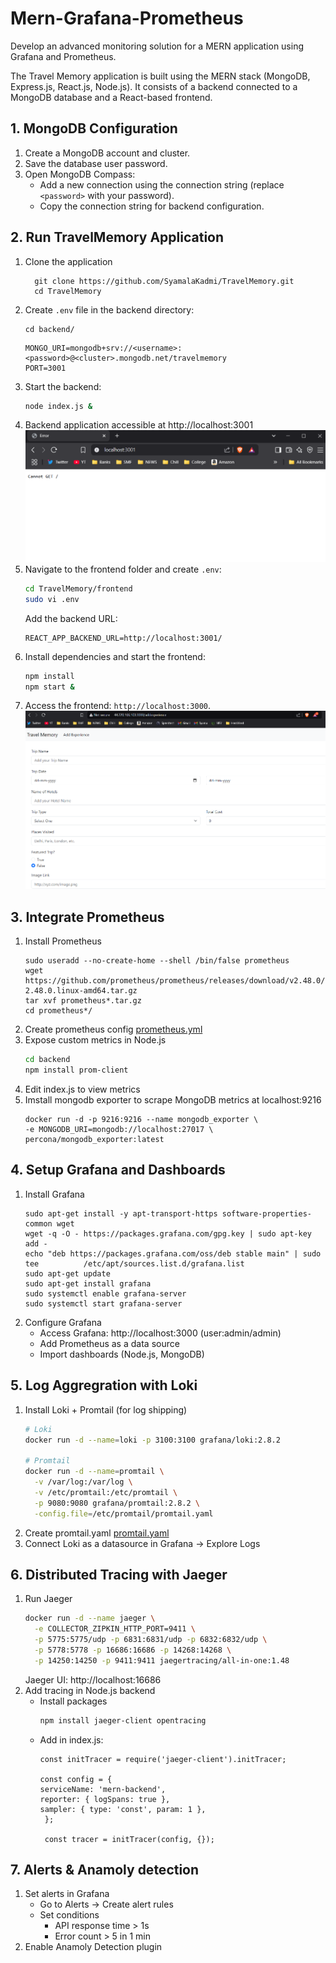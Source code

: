 # Mern-Grafana-Prometheus
Develop an advanced monitoring solution for a MERN application using Grafana and Prometheus.

The Travel Memory application is built using the MERN stack (MongoDB, Express.js, React.js, Node.js). It consists of a backend connected to a MongoDB database and a React-based frontend.
## 1. MongoDB Configuration
1. Create a MongoDB account and cluster.
2. Save the database user password.
3. Open MongoDB Compass:
   - Add a new connection using the connection string (replace `<password>` with your password).
   - Copy the connection string for backend configuration.

## 2. Run TravelMemory Application
1. Clone the application
   ```
     git clone https://github.com/SyamalaKadmi/TravelMemory.git
     cd TravelMemory
   ```
2. Create `.env` file in the backend directory:
   ```
   cd backend/
   ```
   ```env
   MONGO_URI=mongodb+srv://<username>:<password>@<cluster>.mongodb.net/travelmemory
   PORT=3001
   ```
3. Start the backend:
   ```bash
   node index.js &
   ```
4. Backend application accessible at http://localhost:3001
   ![Images/backend.png](Images/backend.png)
5. Navigate to the frontend folder and create `.env`:
   ```bash
   cd TravelMemory/frontend
   sudo vi .env
   ```
   Add the backend URL:
   ```env
   REACT_APP_BACKEND_URL=http://localhost:3001/
   ```
6. Install dependencies and start the frontend:
   ```bash
   npm install
   npm start &
   ```
7. Access the frontend: `http://localhost:3000`.
   ![Frontend](Images/frontend.png)

## 3. Integrate Prometheus
1. Install Prometheus
   ```
   sudo useradd --no-create-home --shell /bin/false prometheus
   wget https://github.com/prometheus/prometheus/releases/download/v2.48.0/prometheus-         2.48.0.linux-amd64.tar.gz
   tar xvf prometheus*.tar.gz
   cd prometheus*/
   ```
2. Create prometheus config [prometheus.yml](prometheus.yml)
3. Expose custom metrics in Node.js
   ``` bash
   cd backend
   npm install prom-client
   ```
4. Edit index.js to view metrics
5. Imstall mongodb exporter to scrape MongoDB metrics at localhost:9216
   ```
   docker run -d -p 9216:9216 --name mongodb_exporter \
   -e MONGODB_URI=mongodb://localhost:27017 \
   percona/mongodb_exporter:latest
   ```

## 4. Setup Grafana and Dashboards
1. Install Grafana
   ```
   sudo apt-get install -y apt-transport-https software-properties-common wget
   wget -q -O - https://packages.grafana.com/gpg.key | sudo apt-key add -
   echo "deb https://packages.grafana.com/oss/deb stable main" | sudo tee          /etc/apt/sources.list.d/grafana.list
   sudo apt-get update
   sudo apt-get install grafana
   sudo systemctl enable grafana-server
   sudo systemctl start grafana-server
   ```
2. Configure Grafana
   - Access Grafana: http://localhost:3000 (user:admin/admin)
   - Add Prometheus as a data source
   - Import dashboards (Node.js, MongoDB)

## 5. Log Aggregration with Loki
1. Install Loki + Promtail (for log shipping)
   ```bash
   # Loki
   docker run -d --name=loki -p 3100:3100 grafana/loki:2.8.2

   # Promtail
   docker run -d --name=promtail \
     -v /var/log:/var/log \
     -v /etc/promtail:/etc/promtail \
     -p 9080:9080 grafana/promtail:2.8.2 \
     -config.file=/etc/promtail/promtail.yaml
   ```
2. Create promtail.yaml [promtail.yaml](promtail/promtail.yaml)
3. Connect Loki as a datasource in Grafana -> Explore Logs

## 6. Distributed Tracing with Jaeger
1. Run Jaeger
   ```bash
   docker run -d --name jaeger \
     -e COLLECTOR_ZIPKIN_HTTP_PORT=9411 \
     -p 5775:5775/udp -p 6831:6831/udp -p 6832:6832/udp \
     -p 5778:5778 -p 16686:16686 -p 14268:14268 \
     -p 14250:14250 -p 9411:9411 jaegertracing/all-in-one:1.48
   ```
   Jaeger UI: http://localhost:16686
2. Add tracing in Node.js backend
   - Install packages
     ```bash
     npm install jaeger-client opentracing
     ```
   - Add in index.js:
     ```
     const initTracer = require('jaeger-client').initTracer;

     const config = {
     serviceName: 'mern-backend',
     reporter: { logSpans: true },
     sampler: { type: 'const', param: 1 },
      };

      const tracer = initTracer(config, {});
      ```
## 7. Alerts & Anamoly detection
1. Set alerts in Grafana
   - Go to Alerts -> Create alert rules
   - Set conditions
        - API response time > 1s
        - Error count > 5 in 1 min
2. Enable Anamoly Detection plugin


